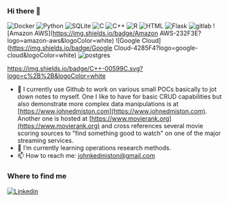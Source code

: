 ### Hi there 👋
![Docker](https://img.shields.io/badge/Docker-0CC1F3?style=flat-square&logo=docker&logoColor=white)
![Python](https://img.shields.io/badge/Python-3776AB?style=flat-square&logo=python&logoColor=white)
![SQLite](https://img.shields.io/badge/SQLite-07405E?style=flat-square&logo=sqlite&logoColor=white)
![C](https://img.shields.io/badge/C-00599C.svg?logo=c&logoColor=white)
![C++](https://img.shields.io/badge/C++-00599C.svg?logo=c%2B%2B&logoColor=white)
	![R](https://img.shields.io/badge/R-276DC3.svg?logo=r&logoColor=white)
 	![HTML](https://img.shields.io/badge/HTML-239120.svg?logo=html5&logoColor=white)
  ![Flask](https://img.shields.io/badge/Flask-000.svg?logo=flask&logoColor=white)
  ![gitlab](https://img.shields.io/badge/Gitlab-330f63.svg?logo=gitlab&logoColor=white)
  ![Amazon AWS](https://img.shields.io/badge/Amazon AWS-232F3E?logo=amazon-aws&logoColor=white)
  ![Google Cloud](https://img.shields.io/badge/Google Cloud-4285F4?logo=google-cloud&logoColor=white)
  ![postgres](https://img.shields.io/badge/postgres-316192.svg?logo=postgresql&logoColor=white)
 
https://img.shields.io/badge/C++-00599C.svg?logo=c%2B%2B&logoColor=white
- 🔭 I currently use Github to work on various small POCs basically to jot down notes to myself. One I like to have for basic CRUD capabilities but also demonstrate more complex data manipulations is at [https://www.johnedmiston.com](https://www.johnedmiston.com). Another one is hosted at [https://www.movierank.org](https://www.movierank.org) and cross references several movie scoring sources to "find something good to watch" on one of the major streaming services. 
- 🌱 I’m currently learning operations research methods. 
- 📫 How to reach me: johnkedmiston@gmail.com

### Where to find me

[![Linkedin](https://img.shields.io/badge/LinkedIn-0077B5?style=flat-square&logo=linkedin&logoColor=white)](https://www.linkedin.com/in/jkedmiston/) 
<!--
**jkedmiston/jkedmiston** is a ✨ _special_ ✨ repository because its `README.md` (this file) appears on your GitHub profile.

Here are some ideas to get you started:

- 🔭 I’m currently working on ...
- ⚡ Fun fact: ...
- 👯 I’m looking to collaborate on ...
- 🤔 I’m looking for help with ...
- 💬 Ask me about ...

- 😄 Pronouns: ...

-->
